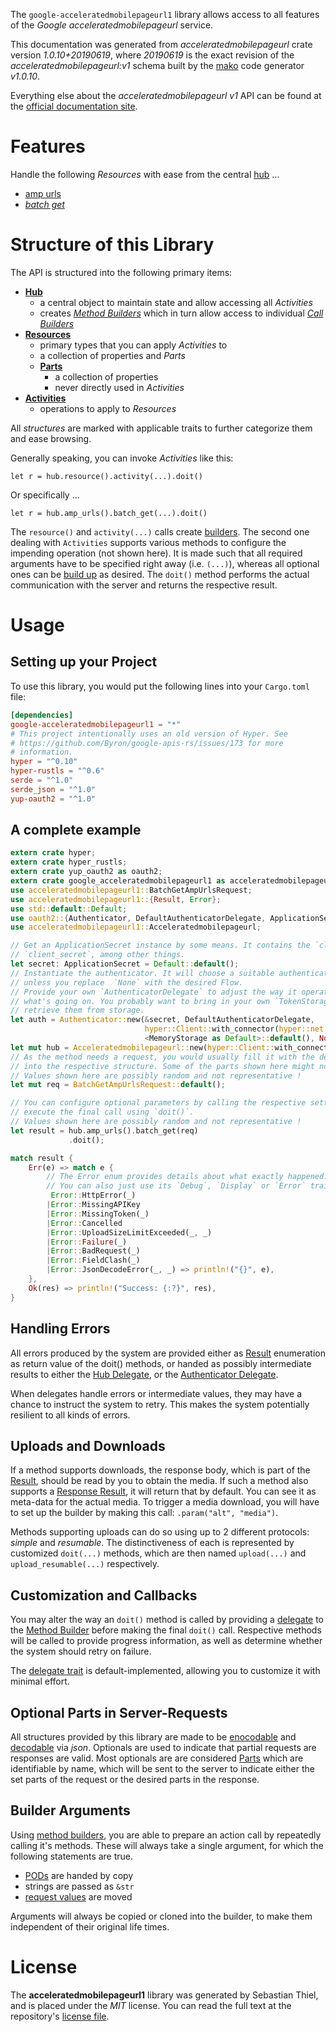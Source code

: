 <!---
DO NOT EDIT !
This file was generated automatically from 'src/mako/api/README.md.mako'
DO NOT EDIT !
-->
The `google-acceleratedmobilepageurl1` library allows access to all features of the *Google acceleratedmobilepageurl* service.

This documentation was generated from *acceleratedmobilepageurl* crate version *1.0.10+20190619*, where *20190619* is the exact revision of the *acceleratedmobilepageurl:v1* schema built by the [mako](http://www.makotemplates.org/) code generator *v1.0.10*.

Everything else about the *acceleratedmobilepageurl* *v1* API can be found at the
[official documentation site](https://developers.google.com/amp/cache/).
# Features

Handle the following *Resources* with ease from the central [hub](https://docs.rs/google-acceleratedmobilepageurl1/1.0.10+20190619/google_acceleratedmobilepageurl1/struct.Acceleratedmobilepageurl.html) ... 

* [amp urls](https://docs.rs/google-acceleratedmobilepageurl1/1.0.10+20190619/google_acceleratedmobilepageurl1/struct.AmpUrl.html)
 * [*batch get*](https://docs.rs/google-acceleratedmobilepageurl1/1.0.10+20190619/google_acceleratedmobilepageurl1/struct.AmpUrlBatchGetCall.html)




# Structure of this Library

The API is structured into the following primary items:

* **[Hub](https://docs.rs/google-acceleratedmobilepageurl1/1.0.10+20190619/google_acceleratedmobilepageurl1/struct.Acceleratedmobilepageurl.html)**
    * a central object to maintain state and allow accessing all *Activities*
    * creates [*Method Builders*](https://docs.rs/google-acceleratedmobilepageurl1/1.0.10+20190619/google_acceleratedmobilepageurl1/trait.MethodsBuilder.html) which in turn
      allow access to individual [*Call Builders*](https://docs.rs/google-acceleratedmobilepageurl1/1.0.10+20190619/google_acceleratedmobilepageurl1/trait.CallBuilder.html)
* **[Resources](https://docs.rs/google-acceleratedmobilepageurl1/1.0.10+20190619/google_acceleratedmobilepageurl1/trait.Resource.html)**
    * primary types that you can apply *Activities* to
    * a collection of properties and *Parts*
    * **[Parts](https://docs.rs/google-acceleratedmobilepageurl1/1.0.10+20190619/google_acceleratedmobilepageurl1/trait.Part.html)**
        * a collection of properties
        * never directly used in *Activities*
* **[Activities](https://docs.rs/google-acceleratedmobilepageurl1/1.0.10+20190619/google_acceleratedmobilepageurl1/trait.CallBuilder.html)**
    * operations to apply to *Resources*

All *structures* are marked with applicable traits to further categorize them and ease browsing.

Generally speaking, you can invoke *Activities* like this:

```Rust,ignore
let r = hub.resource().activity(...).doit()
```

Or specifically ...

```ignore
let r = hub.amp_urls().batch_get(...).doit()
```

The `resource()` and `activity(...)` calls create [builders][builder-pattern]. The second one dealing with `Activities` 
supports various methods to configure the impending operation (not shown here). It is made such that all required arguments have to be 
specified right away (i.e. `(...)`), whereas all optional ones can be [build up][builder-pattern] as desired.
The `doit()` method performs the actual communication with the server and returns the respective result.

# Usage

## Setting up your Project

To use this library, you would put the following lines into your `Cargo.toml` file:

```toml
[dependencies]
google-acceleratedmobilepageurl1 = "*"
# This project intentionally uses an old version of Hyper. See
# https://github.com/Byron/google-apis-rs/issues/173 for more
# information.
hyper = "^0.10"
hyper-rustls = "^0.6"
serde = "^1.0"
serde_json = "^1.0"
yup-oauth2 = "^1.0"
```

## A complete example

```Rust
extern crate hyper;
extern crate hyper_rustls;
extern crate yup_oauth2 as oauth2;
extern crate google_acceleratedmobilepageurl1 as acceleratedmobilepageurl1;
use acceleratedmobilepageurl1::BatchGetAmpUrlsRequest;
use acceleratedmobilepageurl1::{Result, Error};
use std::default::Default;
use oauth2::{Authenticator, DefaultAuthenticatorDelegate, ApplicationSecret, MemoryStorage};
use acceleratedmobilepageurl1::Acceleratedmobilepageurl;

// Get an ApplicationSecret instance by some means. It contains the `client_id` and 
// `client_secret`, among other things.
let secret: ApplicationSecret = Default::default();
// Instantiate the authenticator. It will choose a suitable authentication flow for you, 
// unless you replace  `None` with the desired Flow.
// Provide your own `AuthenticatorDelegate` to adjust the way it operates and get feedback about 
// what's going on. You probably want to bring in your own `TokenStorage` to persist tokens and
// retrieve them from storage.
let auth = Authenticator::new(&secret, DefaultAuthenticatorDelegate,
                              hyper::Client::with_connector(hyper::net::HttpsConnector::new(hyper_rustls::TlsClient::new())),
                              <MemoryStorage as Default>::default(), None);
let mut hub = Acceleratedmobilepageurl::new(hyper::Client::with_connector(hyper::net::HttpsConnector::new(hyper_rustls::TlsClient::new())), auth);
// As the method needs a request, you would usually fill it with the desired information
// into the respective structure. Some of the parts shown here might not be applicable !
// Values shown here are possibly random and not representative !
let mut req = BatchGetAmpUrlsRequest::default();

// You can configure optional parameters by calling the respective setters at will, and
// execute the final call using `doit()`.
// Values shown here are possibly random and not representative !
let result = hub.amp_urls().batch_get(req)
             .doit();

match result {
    Err(e) => match e {
        // The Error enum provides details about what exactly happened.
        // You can also just use its `Debug`, `Display` or `Error` traits
         Error::HttpError(_)
        |Error::MissingAPIKey
        |Error::MissingToken(_)
        |Error::Cancelled
        |Error::UploadSizeLimitExceeded(_, _)
        |Error::Failure(_)
        |Error::BadRequest(_)
        |Error::FieldClash(_)
        |Error::JsonDecodeError(_, _) => println!("{}", e),
    },
    Ok(res) => println!("Success: {:?}", res),
}

```
## Handling Errors

All errors produced by the system are provided either as [Result](https://docs.rs/google-acceleratedmobilepageurl1/1.0.10+20190619/google_acceleratedmobilepageurl1/enum.Result.html) enumeration as return value of 
the doit() methods, or handed as possibly intermediate results to either the 
[Hub Delegate](https://docs.rs/google-acceleratedmobilepageurl1/1.0.10+20190619/google_acceleratedmobilepageurl1/trait.Delegate.html), or the [Authenticator Delegate](https://docs.rs/yup-oauth2/*/yup_oauth2/trait.AuthenticatorDelegate.html).

When delegates handle errors or intermediate values, they may have a chance to instruct the system to retry. This 
makes the system potentially resilient to all kinds of errors.

## Uploads and Downloads
If a method supports downloads, the response body, which is part of the [Result](https://docs.rs/google-acceleratedmobilepageurl1/1.0.10+20190619/google_acceleratedmobilepageurl1/enum.Result.html), should be
read by you to obtain the media.
If such a method also supports a [Response Result](https://docs.rs/google-acceleratedmobilepageurl1/1.0.10+20190619/google_acceleratedmobilepageurl1/trait.ResponseResult.html), it will return that by default.
You can see it as meta-data for the actual media. To trigger a media download, you will have to set up the builder by making
this call: `.param("alt", "media")`.

Methods supporting uploads can do so using up to 2 different protocols: 
*simple* and *resumable*. The distinctiveness of each is represented by customized 
`doit(...)` methods, which are then named `upload(...)` and `upload_resumable(...)` respectively.

## Customization and Callbacks

You may alter the way an `doit()` method is called by providing a [delegate](https://docs.rs/google-acceleratedmobilepageurl1/1.0.10+20190619/google_acceleratedmobilepageurl1/trait.Delegate.html) to the 
[Method Builder](https://docs.rs/google-acceleratedmobilepageurl1/1.0.10+20190619/google_acceleratedmobilepageurl1/trait.CallBuilder.html) before making the final `doit()` call. 
Respective methods will be called to provide progress information, as well as determine whether the system should 
retry on failure.

The [delegate trait](https://docs.rs/google-acceleratedmobilepageurl1/1.0.10+20190619/google_acceleratedmobilepageurl1/trait.Delegate.html) is default-implemented, allowing you to customize it with minimal effort.

## Optional Parts in Server-Requests

All structures provided by this library are made to be [enocodable](https://docs.rs/google-acceleratedmobilepageurl1/1.0.10+20190619/google_acceleratedmobilepageurl1/trait.RequestValue.html) and 
[decodable](https://docs.rs/google-acceleratedmobilepageurl1/1.0.10+20190619/google_acceleratedmobilepageurl1/trait.ResponseResult.html) via *json*. Optionals are used to indicate that partial requests are responses 
are valid.
Most optionals are are considered [Parts](https://docs.rs/google-acceleratedmobilepageurl1/1.0.10+20190619/google_acceleratedmobilepageurl1/trait.Part.html) which are identifiable by name, which will be sent to 
the server to indicate either the set parts of the request or the desired parts in the response.

## Builder Arguments

Using [method builders](https://docs.rs/google-acceleratedmobilepageurl1/1.0.10+20190619/google_acceleratedmobilepageurl1/trait.CallBuilder.html), you are able to prepare an action call by repeatedly calling it's methods.
These will always take a single argument, for which the following statements are true.

* [PODs][wiki-pod] are handed by copy
* strings are passed as `&str`
* [request values](https://docs.rs/google-acceleratedmobilepageurl1/1.0.10+20190619/google_acceleratedmobilepageurl1/trait.RequestValue.html) are moved

Arguments will always be copied or cloned into the builder, to make them independent of their original life times.

[wiki-pod]: http://en.wikipedia.org/wiki/Plain_old_data_structure
[builder-pattern]: http://en.wikipedia.org/wiki/Builder_pattern
[google-go-api]: https://github.com/google/google-api-go-client

# License
The **acceleratedmobilepageurl1** library was generated by Sebastian Thiel, and is placed 
under the *MIT* license.
You can read the full text at the repository's [license file][repo-license].

[repo-license]: https://github.com/Byron/google-apis-rsblob/master/LICENSE.md
